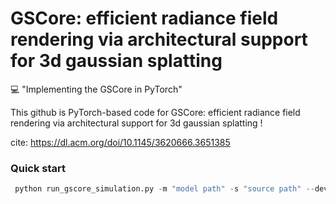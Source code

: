 # GSCore: efficient radiance field rendering via architectural support for 3d gaussian splatting
💻 "Implementing the GSCore in PyTorch"

This github is PyTorch-based code for GSCore: efficient radiance field rendering via architectural support for 3d gaussian splatting !

cite: https://dl.acm.org/doi/10.1145/3620666.3651385

### Quick start
``` python
 python run_gscore_simulation.py -m "model path" -s "source path" --device "device"

```
